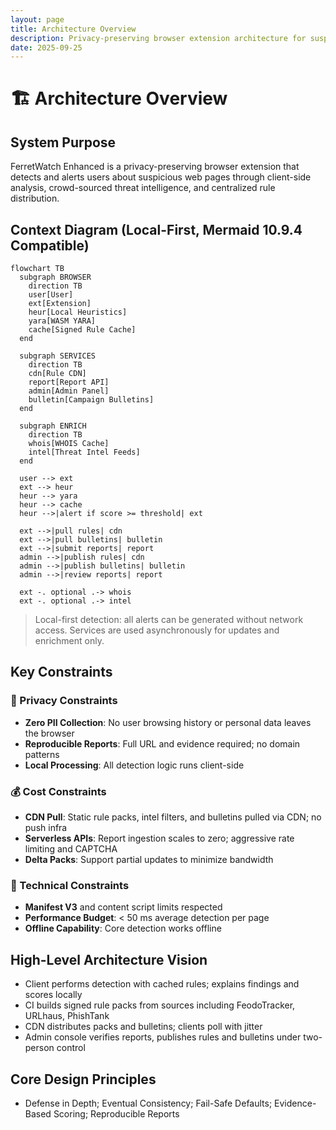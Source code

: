 ```yaml
---
layout: page
title: Architecture Overview
description: Privacy-preserving browser extension architecture for suspicious web page detection through client-side analysis and centralized rule distribution
date: 2025-09-25
---
```

# 🏗️ Architecture Overview

## System Purpose
FerretWatch Enhanced is a privacy-preserving browser extension that detects and alerts users about suspicious web pages through client-side analysis, crowd-sourced threat intelligence, and centralized rule distribution.

## Context Diagram (Local-First, Mermaid 10.9.4 Compatible)

```mermaid
flowchart TB
  subgraph BROWSER
    direction TB
    user[User]
    ext[Extension]
    heur[Local Heuristics]
    yara[WASM YARA]
    cache[Signed Rule Cache]
  end

  subgraph SERVICES
    direction TB
    cdn[Rule CDN]
    report[Report API]
    admin[Admin Panel]
    bulletin[Campaign Bulletins]
  end

  subgraph ENRICH
    direction TB
    whois[WHOIS Cache]
    intel[Threat Intel Feeds]
  end

  user --> ext
  ext --> heur
  heur --> yara
  heur --> cache
  heur -->|alert if score >= threshold| ext

  ext -->|pull rules| cdn
  ext -->|pull bulletins| bulletin
  ext -->|submit reports| report
  admin -->|publish rules| cdn
  admin -->|publish bulletins| bulletin
  admin -->|review reports| report

  ext -. optional .-> whois
  ext -. optional .-> intel
```

> Local-first detection: all alerts can be generated without network access. Services are used asynchronously for updates and enrichment only.

## Key Constraints

### 🔐 Privacy Constraints
- **Zero PII Collection**: No user browsing history or personal data leaves the browser
- **Reproducible Reports**: Full URL and evidence required; no domain patterns
- **Local Processing**: All detection logic runs client-side

### 💰 Cost Constraints
- **CDN Pull**: Static rule packs, intel filters, and bulletins pulled via CDN; no push infra
- **Serverless APIs**: Report ingestion scales to zero; aggressive rate limiting and CAPTCHA
- **Delta Packs**: Support partial updates to minimize bandwidth

### 🎯 Technical Constraints
- **Manifest V3** and content script limits respected
- **Performance Budget**: < 50 ms average detection per page
- **Offline Capability**: Core detection works offline

## High-Level Architecture Vision
- Client performs detection with cached rules; explains findings and scores locally
- CI builds signed rule packs from sources including FeodoTracker, URLhaus, PhishTank
- CDN distributes packs and bulletins; clients poll with jitter
- Admin console verifies reports, publishes rules and bulletins under two-person control

## Core Design Principles
- Defense in Depth; Eventual Consistency; Fail-Safe Defaults; Evidence-Based Scoring; Reproducible Reports